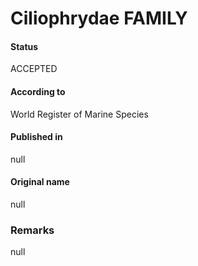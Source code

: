 Ciliophrydae FAMILY
=======

#### Status
ACCEPTED

#### According to
World Register of Marine Species

#### Published in
null

#### Original name
null

### Remarks
null